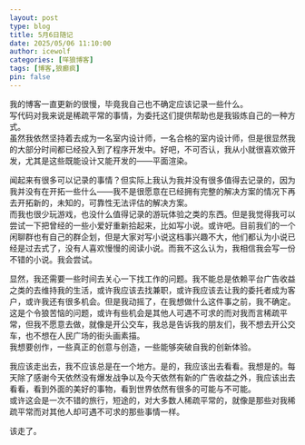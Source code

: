 ```yaml
---
layout: post
type: blog
title: 5月6日随记
date: 2025/05/06 11:10:00
author: icewolf
categories: [咩狼博客]
tags: [博客,狼癫疯]
pin: false
---
```


我的博客一直更新的很慢，毕竟我自己也不确定应该记录一些什么。  
写代码对我来说是稀疏平常的事情，为委托这们提供帮助也是我锻炼自己的一种方式。  
虽然我依然坚持着去成为一名室内设计师，一名合格的室内设计师，但是很显然我的大部分时间都已经投入到了程序开发中。好吧，不可否认，我从小就很喜欢做开发，尤其是这些既能设计又能开发的——平面渲染。

闻起来有很多可以记录的事情？但实际上我认为我并没有很多值得去记录的，因为我并没有在开拓一些什么——我不是很愿意在已经拥有完整的解决方案的情况下再去开拓新的，未知的，可靠性无法评估的解决方案。  
而我也很少玩游戏，也没什么值得记录的游玩体验之类的东西。但是我觉得我可以尝试一下把曾经的一些小爱好重新拾起来，比如写小说。或许吧。目前我们的一个闲聊群也有自己的群企划，但是大家对写小说这档事兴趣不大，他们都认为小说已经是过去式了，没有人喜欢慢慢的阅读小说。而我不这么认为，我相信我会写一份不错的小说。我会尝试。

显然，我还需要一些时间去关心一下找工作的问题。我不能总是依赖平台广告收益之类的去维持我的生活，或许我应该去找兼职，或许我应该去让我的委托者成为客户，或许我还有很多机会。但是我动摇了，在我想做什么这件事之前，我不确定。这是个令狼苦恼的问题，或许有些机会是其他人可遇不可求的而对我而言稀疏平常，但我不愿意去做，就像是开公交车，我总是告诉我的朋友们，我不想去开公交车，也不想在人民广场的街头画素描。  
我想要创作，一些真正的创意与创造，一些能够突破自我的创新体验。

我应该走出去，我不应该总是在一个地方。是的，我应该出去看看。我想是的。每天除了感谢今天依然没有爆发战争以及今天依然有新的广告收益之外，我应该出去看看，看到外面的美好的事物，看到世界依然有很多的可能与不可能。  
或许这会是一次不错的旅行，短途的，对大多数人稀疏平常的，就像是那些对我稀疏平常而对其他人却可遇不可求的那些事情一样。

该走了。
